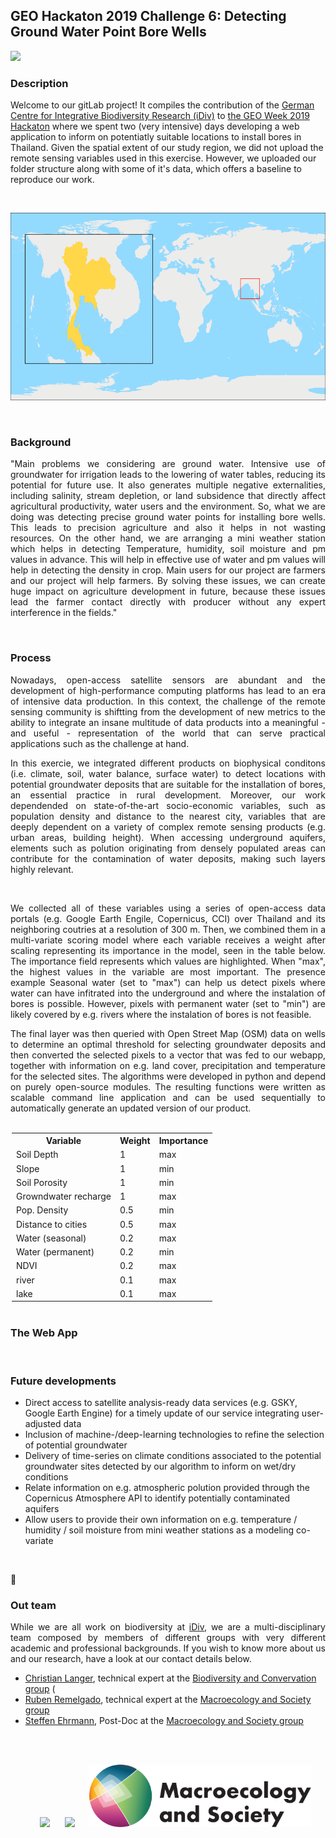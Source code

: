 ## GEO Hackaton 2019 Challenge 6: Detecting Ground Water Point Bore Wells

<img src="https://www.earthobservations.org/documents/geo16/hackathon_banner_m.jpg">

### Description
Welcome to our gitLab project! It compiles the contribution of the <a href="https://www.idiv.de/en">German Centre for Integrative Biodiversity Research (iDiv)</a> to <a href="https://www.earthobservations.org/geoweek19.php?t=hackathon_about">the GEO Week 2019 Hackaton</a> where we spent two (very intensive) days developing a web application to inform on potentiatly suitable locations to install bores in Thailand. Given the spatial extent of our study region, we did not upload the remote sensing variables used in this exercise. However, we uploaded our folder structure along with some of it's data, which offers a baseline to reproduce our work.

</br>

<p align="center">
<img width=600 height=300 src="https://github.com/RRemelgado/GEO_Hackaton_2019/blob/master/studySite.png">
</p>

</br>

### Background
<p align="justify">
"Main problems we considering are ground water. Intensive use of groundwater for irrigation leads to the lowering of water tables, reducing its potential for future use. It also generates multiple negative externalities, including salinity, stream depletion, or land subsidence that directly affect agricultural productivity, water users and the environment. So, what we are doing was detecting precise ground water points for installing bore wells. This leads to precision agriculture and also it helps in not wasting resources. On the other hand, we are arranging a mini weather station which helps in detecting Temperature, humidity, soil moisture and pm values in advance. This will help in effective use of water and pm values will help in detecting the density in crop. Main users for our project are farmers and our project will help farmers. By solving these issues, we can create huge impact on agriculture development in future, because these issues lead the farmer contact directly with producer without any expert interference in the fields."
</p>

</br>

### Process
<p align="justify">
Nowadays, open-access satellite sensors are abundant and the development of high-performance computing platforms has lead to an era of intensive data production. In this context, the challenge of the remote sensing community is shiftting from the development of new metrics to the ability to integrate an insane multitude of data products into a meaningful - and useful - representation of the world that can serve practical applications such as the challenge at hand.
</p>
<p align="justify">
In this exercie, we integrated different products on biophysical conditons (i.e. climate, soil, water balance, surface water) to detect locations with potential groundwater deposits that are suitable for the installation of bores, an essential practice in rural development. Moreover, our work dependended on state-of-the-art socio-economic variables, such as population density and distance to the nearest city, variables that are deeply dependent on a variety of complex remote sensing products (e.g. urban areas, building height). When accessing underground aquifers, elements such as polution originating from densely populated areas can contribute for the contamination of water deposits, making such layers highly relevant.
</p>

</br>

<p align="justify">
We collected all of these variables using a series of open-access data portals (e.g. Google Earth Engile, Copernicus, CCI) over Thailand and its neighboring coutries at a resolution of 300 m. Then, we combined them in a multi-variate scoring model where each variable receives a weight after scaling representing its importance in the model, seen in the table below. The importance field represents which values are highlighted. When "max", the highest values in the variable are most important. The presence example Seasonal water (set to "max") can help us detect pixels where water can have infitrated into the underground and where the instalation of bores is possible. However, pixels with permanent water (set to "min") are likely covered by e.g. rivers where the instalation of bores is not feasible. 
</p>
<p align="justify">
The final layer was then queried with Open Street Map (OSM) data on wells to determine an optimal threshold for selecting groundwater deposits and then converted the selected pixels to a vector that was fed to our webapp, together with information on e.g. land cover, precipitation and temperature for the selected sites. The algorithms were developed in python and depend on purely open-source modules. The resulting functions were written as scalable command line application and can be used sequentially to automatically generate an updated version of our product.
</p>

</br>

<table style="margin:0px auto; width:500px">
  <tr>
    <th>Variable</th>
    <th>Weight</th>
    <th>Importance</th>
  </tr>
  <tr>
    <td>Soil Depth</td>
    <td>1</td>
    <td>max</td>
  </tr>
  <tr>
    <td>Slope</td>
    <td>1</td>
    <td>min</td>
  </tr>
  <tr>
    <td>Soil Porosity</td>
    <td>1</td>
    <td>min</td>
  </tr>
  <tr>
    <td>Growndwater recharge</td>
    <td>1</td>
    <td>max</td>
  </tr>
  <tr>
    <td>Pop. Density</td>
    <td>0.5</td>
    <td>min</td>
  </tr>
  <tr>
    <td>Distance to cities</td>
    <td>0.5</td>
    <td>max</td>
  </tr>
  <tr>
    <td>Water (seasonal)</td>
    <td>0.2</td>
    <td>max</td>
  </tr>
  <tr>
    <td>Water (permanent)</td>
    <td>0.2</td>
    <td>min</td>
  </tr>
  <tr>
    <td>NDVI</td>
    <td>0.2</td>
    <td>max</td>
  </tr>
  <tr>
    <td>river</td>
    <td>0.1</td>
    <td>max</td>
  </tr>
  <tr>
    <td>lake</td>
    <td>0.1</td>
    <td>max</td>
  </tr>
</table>

</br>

### The Web App
<p align="justify">
</p>

</br>

### Future developments
<p align="justify">
  <ul>
    <li>Direct access to satellite analysis-ready data services (e.g. GSKY, Google Earth Engine) for a timely update of our service integrating user-adjusted data</li>
    <li>Inclusion of machine-/deep-learning technologies to refine the selection of potential groundwater</li>
    <li>Delivery of time-series on climate conditions associated to the potential groundwater sites detected by our algorithm to inform on wet/dry conditions</li>
    <li>Relate information on e.g. atmospheric polution provided through the Copernicus Atmosphere API to identify potentially contaminated aquifers</li>
    <li>Allow users to provide their own information on e.g. temperature / humidity / soil moisture from mini weather stations as a modeling co-variate</li>
  </ul>
</p>

</br>

:email:

### Out team
<p align="justify">
While we are all work on biodiversity at <a href="https://www.idiv.de/en">iDiv</a>, we are a multi-disciplinary team composed by members of different groups with very different academic and professional backgrounds. If you wish to know more about us and our research, have a look at our contact details below.
<ul>
  <li><a href="https://www.idiv.de/en/groups_and_people/employees/details/164.html">Christian Langer</a>, technical expert at the <a href="https://www.idiv.de/en/groups_and_people/core_groups/biodiversity_conservation/team.html">Biodiversity and Convervation group</a> (</GitHub page)</li>
  <li><a href="https://www.idiv.de/en/groups_and_people/employees/details/1034.html">Ruben Remelgado</a>, technical expert at the <a href="https://www.idiv.de/en/groups_and_people/core_groups/macroecosocial.html">Macroecology and Society group</a></li>
  <li><a href="https://www.idiv.de/en/groups_and_people/employees/details/985.html">Steffen Ehrmann</a>, Post-Doc at the <a href="https://www.idiv.de/en/groups_and_people/core_groups/macroecosocial.html">Macroecology and Society group</a></li>
</p>

</br>
</br>

<p align="center">
<a href="https://geobon.org/"><img height="100" src="https://geobon.org/wp-content/uploads/2018/02/GEOBON_logo_versionlong_below_color-copy-300x108.png"></a>&nbsp;&nbsp;&nbsp;&nbsp;&nbsp;&nbsp;<a href="https://www.idiv.de/en"><img height="100" src="https://www.idiv.de/fileadmin/content/Files_Public_Relations/Logos/iDivLogo-long-EN.jpg"></a>&nbsp;&nbsp;&nbsp;&nbsp;&nbsp;&nbsp;<a href="https://www.idiv.de/en/groups_and_people/core_groups/macroecosocial.html"><img height="100" src="https://github.com/RRemelgado/GEO_Hackaton_2019/blob/master/MaS_long.svg"></a>
</p>

